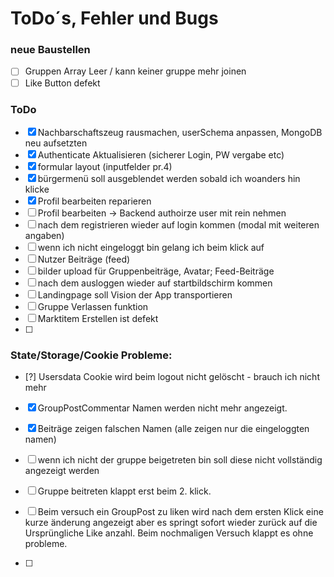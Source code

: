 


# ToDo´s, Fehler und Bugs

### neue Baustellen
- [ ] Gruppen Array Leer / kann keiner gruppe mehr joinen
- [ ] Like Button defekt

### ToDo
- [x] Nachbarschaftszeug rausmachen, userSchema anpassen, MongoDB neu aufsetzten
- [x] Authenticate Aktualisieren (sicherer Login, PW vergabe etc)
- [x] formular layout (inputfelder pr.4)
- [x] bürgermenü soll ausgeblendet werden sobald ich woanders hin klicke
- [x] Profil bearbeiten reparieren
- [ ] Profil bearbeiten -> Backend authoirze user mit rein nehmen
- [ ] nach dem registrieren wieder auf login kommen (modal mit weiteren angaben)
- [ ] wenn ich nicht eingeloggt bin gelang ich beim klick auf
- [ ] Nutzer Beiträge (feed)
- [ ] bilder upload für Gruppenbeiträge, Avatar; Feed-Beiträge
- [ ] nach dem ausloggen wieder auf startbildschirm kommen
- [ ] Landingpage soll Vision der App transportieren
- [ ] Gruppe Verlassen funktion
- [ ] Marktitem Erstellen ist defekt
- [ ] 

### State/Storage/Cookie Probleme:
- [?] Usersdata Cookie wird beim logout nicht gelöscht - brauch ich nicht mehr
- [x] GroupPostCommentar Namen werden nicht mehr angezeigt.
- [x] Beiträge zeigen falschen Namen (alle zeigen nur die eingeloggten namen)
- [ ] wenn ich nicht der gruppe beigetreten bin soll diese nicht vollständig angezeigt werden
- [ ] Gruppe beitreten klappt erst beim 2. klick.
- [ ] Beim versuch ein GroupPost zu liken wird nach dem ersten Klick eine kurze änderung angezeigt aber es springt sofort wieder zurück auf die Ursprüngliche Like anzahl.
Beim nochmaligen Versuch klappt es ohne probleme.

- [ ] 


